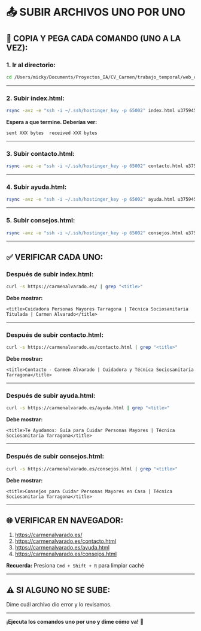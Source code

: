 # 📤 SUBIR ARCHIVOS UNO POR UNO

## 🚀 COPIA Y PEGA CADA COMANDO (UNO A LA VEZ):

### **1. Ir al directorio:**
```bash
cd /Users/micky/Documents/Proyectos_IA/CV_Carmen/trabajo_temporal/web_carmen
```

---

### **2. Subir index.html:**
```bash
rsync -avz -e "ssh -i ~/.ssh/hostinger_key -p 65002" index.html u375945539@82.29.87.172:domains/carmenalvarado.es/public_html/
```

**Espera a que termine. Deberías ver:**
```
sent XXX bytes  received XXX bytes
```

---

### **3. Subir contacto.html:**
```bash
rsync -avz -e "ssh -i ~/.ssh/hostinger_key -p 65002" contacto.html u375945539@82.29.87.172:domains/carmenalvarado.es/public_html/
```

---

### **4. Subir ayuda.html:**
```bash
rsync -avz -e "ssh -i ~/.ssh/hostinger_key -p 65002" ayuda.html u375945539@82.29.87.172:domains/carmenalvarado.es/public_html/
```

---

### **5. Subir consejos.html:**
```bash
rsync -avz -e "ssh -i ~/.ssh/hostinger_key -p 65002" consejos.html u375945539@82.29.87.172:domains/carmenalvarado.es/public_html/
```

---

## ✅ VERIFICAR CADA UNO:

### **Después de subir index.html:**
```bash
curl -s https://carmenalvarado.es/ | grep "<title>"
```

**Debe mostrar:**
```
<title>Cuidadora Personas Mayores Tarragona | Técnica Sociosanitaria Titulada | Carmen Alvarado</title>
```

---

### **Después de subir contacto.html:**
```bash
curl -s https://carmenalvarado.es/contacto.html | grep "<title>"
```

**Debe mostrar:**
```
<title>Contacto - Carmen Alvarado | Cuidadora y Técnica Sociosanitaria Tarragona</title>
```

---

### **Después de subir ayuda.html:**
```bash
curl -s https://carmenalvarado.es/ayuda.html | grep "<title>"
```

**Debe mostrar:**
```
<title>Te Ayudamos: Guía para Cuidar Personas Mayores | Técnica Sociosanitaria Tarragona</title>
```

---

### **Después de subir consejos.html:**
```bash
curl -s https://carmenalvarado.es/consejos.html | grep "<title>"
```

**Debe mostrar:**
```
<title>Consejos para Cuidar Personas Mayores en Casa | Técnica Sociosanitaria Tarragona</title>
```

---

## 🌐 VERIFICAR EN NAVEGADOR:

1. https://carmenalvarado.es/
2. https://carmenalvarado.es/contacto.html
3. https://carmenalvarado.es/ayuda.html
4. https://carmenalvarado.es/consejos.html

**Recuerda:** Presiona `Cmd + Shift + R` para limpiar caché

---

## ⚠️ SI ALGUNO NO SE SUBE:

Dime cuál archivo dio error y lo revisamos.

---

**¡Ejecuta los comandos uno por uno y dime cómo va!** 🚀

